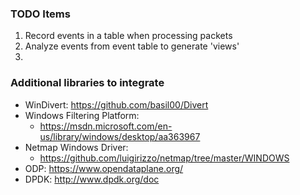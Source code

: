 ### TODO Items
1. Record events in a table when processing packets
2. Analyze events from event table to generate 'views'
3. 
### Additional libraries to integrate
* WinDivert: https://github.com/basil00/Divert
* Windows Filtering Platform:
  * https://msdn.microsoft.com/en-us/library/windows/desktop/aa363967
* Netmap Windows Driver:
  * https://github.com/luigirizzo/netmap/tree/master/WINDOWS
* ODP: https://www.opendataplane.org/
* DPDK: http://www.dpdk.org/doc